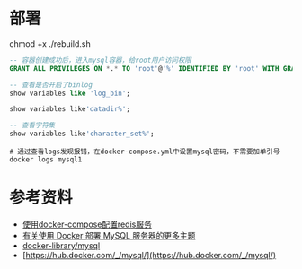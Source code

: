 
# 部署

chmod +x ./rebuild.sh

```sql
-- 容器创建成功后，进入mysql容器，给root用户访问权限
GRANT ALL PRIVILEGES ON *.* TO 'root'@'%' IDENTIFIED BY 'root' WITH GRANT OPTION

-- 查看是否开启了binlog
show variables like 'log_bin';

show variables like'datadir%';

-- 查看字符集
show variables like'character_set%';
```

```shell
# 通过查看logs发现报错，在docker-compose.yml中设置mysql密码，不需要加单引号
docker logs mysql1
```

# 参考资料
- [使用docker-compose配置redis服务](https://www.cnblogs.com/xpengp/p/12713374.html)
- [有关使用 Docker 部署 MySQL 服务器的更多主题](https://www.docs4dev.com/docs/zh/mysql/5.7/reference/docker-mysql-more-topics.html)
- [docker-library/mysql](https://github.com/docker-library/mysql/tree/223f0be1213bbd8647b841243a3114e8b34022f4)
- [https://hub.docker.com/_/mysql/](https://hub.docker.com/_/mysql/)